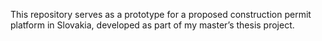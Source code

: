 This repository serves as a prototype for a proposed construction permit platform in Slovakia, developed as part of my master’s thesis project.

